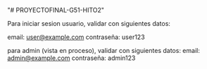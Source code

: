 "# PROYECTOFINAL-G51-HITO2" 

Para iniciar sesion usuario, validar con siguientes datos:

email: user@example.com
contraseña: user123


para admin (vista en proceso), validar con siguientes datos:
email: admin@example.com
contraseña: admin123
